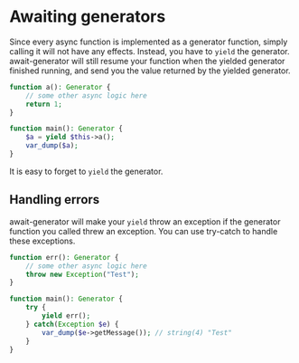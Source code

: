 # Awaiting generators
Since every async function is implemented as a generator function,
simply calling it will not have any effects.
Instead, you have to `yield` the generator.
await-generator will still resume your function
when the yielded generator finished running,
and send you the value returned by the yielded generator.

```php
function a(): Generator {
	// some other async logic here
	return 1;
}

function main(): Generator {
	$a = yield $this->a();
	var_dump($a);
}
```

It is easy to forget to `yield` the generator.
<!-- TODO provide suggestions -->
<!-- TODO does phpstan detect this? -->

## Handling errors
await-generator will make your `yield` throw an exception
if the generator function you called threw an exception.
You can use try-catch to handle these exceptions.

```php
function err(): Generator {
	// some other async logic here
	throw new Exception("Test");
}

function main(): Generator {
	try {
		yield err();
	} catch(Exception $e) {
		var_dump($e->getMessage()); // string(4) "Test"
	}
}
```
